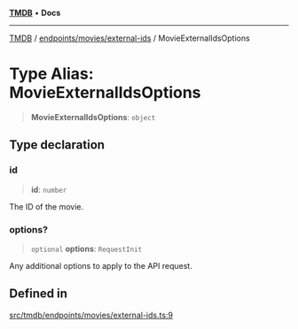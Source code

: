 [**TMDB**](../../../../README.md) • **Docs**

***

[TMDB](../../../../README.md) / [endpoints/movies/external-ids](../README.md) / MovieExternalIdsOptions

# Type Alias: MovieExternalIdsOptions

> **MovieExternalIdsOptions**: `object`

## Type declaration

### id

> **id**: `number`

The ID of the movie.

### options?

> `optional` **options**: `RequestInit`

Any additional options to apply to the API request.

## Defined in

[src/tmdb/endpoints/movies/external-ids.ts:9](https://github.com/Norviah/media-hub/blob/d809718af017974e095f312fcfa8bfdf58d3e3e5/src/tmdb/endpoints/movies/external-ids.ts#L9)
